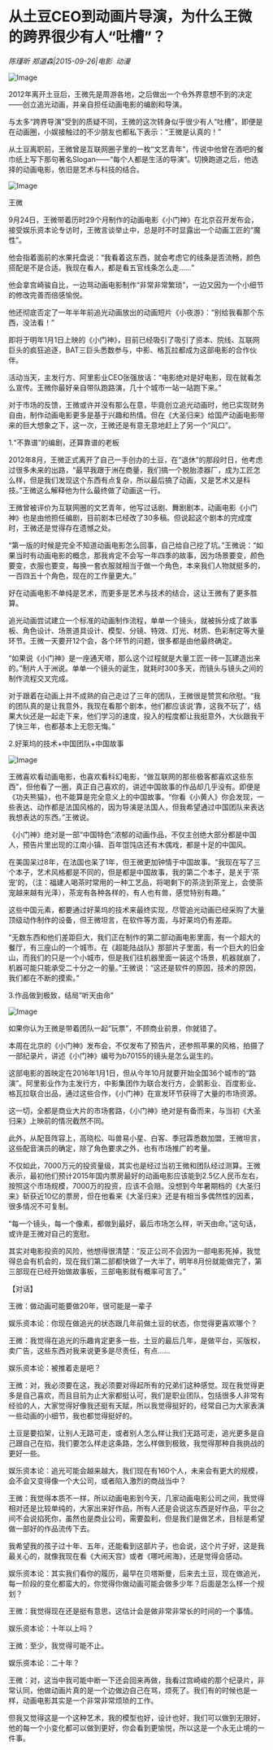 # 从土豆CEO到动画片导演，为什么王微的跨界很少有人“吐槽”？

*陈瑾昕 郑道森|2015-09-26|电影 
                                                动漫*

![Image](http://static.ylzbl.com/uploads/ueditor/php/upload/image/20171019/1508421022738751.jpeg)

2012年离开土豆后，王微先是周游各地，之后做出一个令外界意想不到的决定——创立追光动画，并亲自担任动画电影的编剧和导演。

与太多“跨界导演”受到的质疑不同，王微的这次转身似乎很少有人“吐槽”，即便是在动画圈，小娱接触过的不少朋友也都私下表示：“王微是认真的！”

从土豆离职前，王微曾是互联网圈子里的一枚“文艺青年”，传说中他曾在酒吧的餐巾纸上写下那句著名Slogan——“每个人都是生活的导演”。切换跑道之后，他选择的动画电影，依旧是艺术与科技的结合。

![Image](http://static.ylzbl.com/uploads/ueditor/php/upload/image/20171019/1508421164998641.jpeg)

王微

9月24日，王微带着历时29个月制作的动画电影《小门神》在北京召开发布会，接受娱乐资本论专访时，王微言谈举止中，总是时不时显露出一个动画工匠的“魔性”。

他会指着面前的水果托盘说：“我看着这东西，就会考虑它的线条是否流畅，颜色搭配是不是合适。我现在看人，都是看五官线条怎么走……”

他会拿宫崎骏自比，一边骂动画电影制作“非常非常繁琐”，一边又因为一个小细节的修改完善而倍感愉悦。

他还彻底否定了一年半年前追光动画放出的动画短片《小夜游》：“别给我看那个东西，没法看！”

即将于明年1月1日上映的《小门神》，目前已经吸引了吸引了资本、院线、互联网巨头的疯狂追逐，BAT三巨头悉数参与，中影、格瓦拉都成为这部电影的合作伙伴。

活动当天，主发行方、阿里影业CEO张强放话：“电影绝对是好电影，现在就看怎么宣传。王微你最好亲自带队跑路演，几十个城市一站一站跑下来。”

对于市场的反馈，王微或许并没有那么在意，毕竟创立追光动画时，他已实现财务自由，制作动画电影更多是基于兴趣和热情。但在《大圣归来》给国产动画电影带来的巨大想象之下，这一次，王微还是有意无意地赶上了另一个“风口”。

1.“不靠谱”的编剧，还算靠谱的老板

2012年8月，王微正式离开了自己一手创办的土豆，在“退休”的那段时日，他考虑过很多未来的出路，“最早我跟于洲在商量，我们搞一个脱胎漆器厂，成为工匠怎么样，但是我们发现这个东西有点复杂，所以最后搞了动画，又是艺术又是科技。”王微这么解释他为什么最终做了动画这一行。

王微曾被评价为互联网圈的文艺青年，他写过话剧、舞剧剧本，动画电影《小门神》也是由他担任编剧，目前剧本已经改了30多稿。但说起这个剧本的完成度时，王微还是觉得存在遗憾之处。

“第一版的时候是完全不知道动画电影怎么回事，自己给自己挖了坑。”王微说：“如果当时有动画电影的概念，那我肯定不会写一年四季的故事，因为场景要变，颜色要变，衣服也要变，每换一套衣服就相当于做一个角色，本来我们人物就挺多的，一百四五十个角色，现在的工作量更大。”

好在动画电影不单纯是艺术，而更多是艺术与技术的结合，这让王微有了更多胜算。

追光动画尝试建立一个标准的动画制作流程，单单一个镜头，就被拆分成了故事板、角色设计、场景道具设计、模型、分镜、特效、灯光、材质、色彩制定等大量环节。王微一天要开12个会，各个环节的问题，很多都是由他最终确定。

“如果说《小门神》是一座通天塔，那么这个过程就是大量工匠一砖一瓦建造出来的。”制片人于洲说。单单一个镜头的诞生，就耗时300多天，而镜头与镜头之间的制作流程交叉完成。

对于跟着在动画上并不成熟的自己走过了三年的团队，王微很是赞赏和欣慰。“我的团队真的是让我意外，我现在看那个剧本，他们都应该说‘靠，这我不玩了’，结果大伙还是一起走下来，他们学习的速度，投入的程度都让我挺意外，大伙跟我干了快三年，也都基本上无怨无悔。”

2.好莱坞的技术+中国团队+中国故事

![Image](http://static.ylzbl.com/uploads/ueditor/php/upload/image/20171019/1508420865889093.jpeg)

王微喜欢看动画电影，也喜欢看科幻电影，“做互联网的那些极客都喜欢这些东西”，但他看了一圈，真正自己喜欢的，讲述中国故事的作品却几乎没有。即便是《功夫熊猫》，也不能算是完全意义上的中国故事。“你看《小黄人》你会发现，一些表达、动作都是法国风格的，因为导演是法国人，但我希望通过中国团队来表达我想表达的东西。”王微说。

《小门神》绝对是一部“中国特色”浓郁的动画作品，不仅主创绝大部分都是中国人，预告片里出现的江南小镇、百年馄饨店还有木偶戏，都是十足的中国风。

在美国呆过8年，在法国也呆了1年，但王微更加钟情于中国故事。“我现在写了三个本子，艺术风格都是不同的，但是都是中国故事，我的第二个本子，是关于‘茶宠’的，（注：福建人喝茶时常用的一种工艺品，将喝剩下的茶浇到茶宠上，会使茶宠越来越有光泽），茶宠有各种各样的，有人也有兽，感觉特别有趣。”

这些中国元素，都要通过好莱坞的技术来最终实现，尽管追光动画已经采购了大量顶级动作制作的设备，但王微坦言，在软件等方面，与好莱坞仍有差距。

“无数东西和他们差距巨大，我们正在制作的第二部动画电影里面，有一个超大的餐厅，有三座山的一个城市。在《超能陆战队》那部片子里面，有一个巨大的旧金山，而我们的只是一个小城市，但是我们往机器里面一装这个场景，机器就崩了，机器可能只能承受二十分之一的量。”王微说：“这还是软件的原因，技术的原因，我们都在不断的摸索。”

3.作品做到极致，结局“听天由命”

![Image](http://static.ylzbl.com/uploads/ueditor/php/upload/image/20171019/1508420906228193.jpeg)

如果你认为王微是带着团队一起“玩票”，不顾商业前景，你就错了。

本周在北京的《小门神》发布会，不仅发布了预告片，还参照苹果的风格，拍摄了一部纪录片，讲述《小门神》编号为b70155的镜头是怎么诞生的。

这部电影的首映定在2016年1月1日，但从今年10月就要开始全国36个城市的“路演”。阿里影业作为主发行方，中影集团作为联合发行方，企鹅影业、百度影业、格瓦拉联合出品，通过这些合作，《小门神》在宣发环节获得了大量的市场资源。

这一切，全都是商业大片的市场套路，《小门神》绝对是有备而来，与当初《大圣归来》上映前的情况截然不同。

此外，从配音阵容上，高晓松、叫兽易小星、白客、季冠霖悉数加盟，王微坦言，这些配音演员的确定，除了角色要求之外，也有市场推广的考量。

不仅如此，7000万元的投资量级，其实也是经过当初王微和团队经过测算。王微表示，最初他们预计2015年国内票房最好的动画电影应该能到2.5亿人民币左右，按照这个市场规模，7000万的投资，应该不会赔。没想到今年暑期档的《大圣归来》斩获近10亿的票房，但在他看来《大圣归来》还是有相当多偶然性的因素，很多情况不可复制。

“每一个镜头，每一个像素，都做到最好，最后市场怎么样，听天由命。”这句话，或许是王微对自己的宽慰。

其实对电影投资的风险，他想得很清楚：“反正公司不会因为一部电影死掉，我觉得总会有机会的，现在我们第二部都快做了一大半了，明年8月份就能做完了，第三部现在已经开始做故事板，三部电影就有概率可言了。”

【对话】

王微：做动画可能要做20年，很可能是一辈子

娱乐资本论：你现在做追光的状态跟几年前做土豆的状态，你觉得更喜欢哪个？

王微：我觉得在追光的乐趣肯定更多一些，土豆的最后几年，是做平台，买版权，卖广告，这些东西对我来说更多是尽责任，有点……

娱乐资本论：被推着走是吧？

王微：对，我必须要在这，我必须要对得起所有的兄弟们这种感觉。现在我觉得更多是自己喜欢，而且目前为止大家都挺认可，我们是职业团队，包括很多人非常有经验的人，大家觉得好像我还挺有天赋，所以我觉得挺好的，经常自己为大家表演一些动画的小细节，我也都觉得挺好的。

土豆是要掐架，让别人无路可走，或者别人怎么样让我们无路可走，追光更多是自己跟自己在掐，我们要怎么样走这条路，怎么样做到极致，我觉得那种自我挑战的更好一些。

娱乐资本论：追光可能会越来越大，我们现在有160个人，未来会有更大的规模，会不会又变得像一个大公司，或者陷入激烈的商战当中？

王微：我觉得本质不一样，所以动画电影到今天，几家动画电影公司之间，我觉得相对还是比较单纯的，大家出来好作品，所有人还是会说这东西是好作品，平台之间不会说掐死你，虽然也是商业公司，需要盈利，但是我们是做艺术，目标是希望做一部好的作品流传下去。

我希望我的孩子过十年、五年，还能看到这部片子，也会说，这个片子好，这是我最关心的，就像我现在看《大闹天宫》或者《哪吒闹海》，还是觉得会感动。

娱乐资本论：其实我们看你的履历，最早在贝塔斯曼，后来去土豆，现在做追光，每一阶段的变化都蛮大的，你觉得你做动画可能会做多少年？后面是怎么样一个规划？

王微：我觉得现在还是挺有意思，这估计会是做非常非常长的时间的一个事情。

娱乐资本论：十年以上吗？

王微：至少，我觉得可能不止。

娱乐资本论：二十年？

王微：对，这当中我可能中断一下还会回来再做，我看过宫崎峻的那个纪录片，非常认同，他做动画片真的是一个边做边自己在骂，烦死了。我们有的时候也是一样，动画电影其实是一个非常非常烦琐的工作。

但我又觉得这是一个这种艺术，我的模型也好，设计也好，我们可以做到无限好，他的每一个小变化都可以做到更好，你会看到更愉悦，所以这是一个永无止境的一件事。

